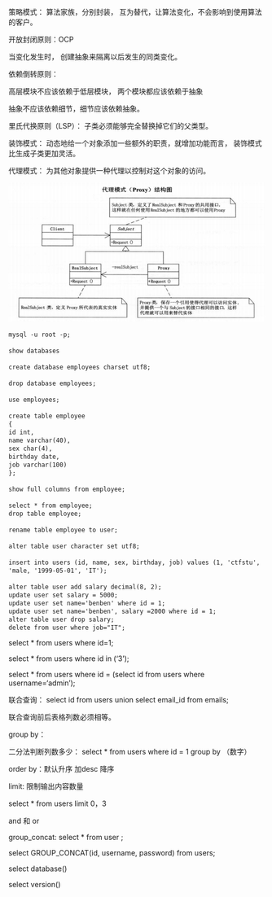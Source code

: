 策略模式： 算法家族，分别封装， 互为替代，让算法变化，不会影响到使用算法的客户。

开放封闭原则：OCP 

当变化发生时， 创建抽象来隔离以后发生的同类变化。

依赖倒转原则：

高层模块不应该依赖于低层模块， 两个模块都应该依赖于抽象

抽象不应该依赖细节，细节应该依赖抽象。

里氏代换原则（LSP）： 子类必须能够完全替换掉它们的父类型。

装饰模式： 动态地给一个对象添加一些额外的职责，就增加功能而言， 装饰模式比生成子类更加灵活。

代理模式： 为其他对象提供一种代理以控制对这个对象的访问。

![](./Snipaste_2024-03-10_17-14-48.png)



```mysql
mysql -u root -p;

show databases

create database employees charset utf8;

drop database employees;

use employees;

create table employee
{
id int,
name varchar(40),
sex char(4),
birthday date,
job varchar(100)
};

show full columns from employee;

select * from employee;
drop table employee;

rename table employee to user;

alter table user character set utf8;

insert into users (id, name, sex, birthday, job) values (1, 'ctfstu', 'male, '1999-05-01', 'IT');

alter table user add salary decimal(8, 2);                                                                                       
update user set salary = 5000;
update user set name='benben' where id = 1;
update user set name='benben', salary =2000 where id = 1;
alter table user drop salary;
delete from user where job="IT";
```





select * from users where id=1;

select * from users where id in (‘3’);

select * from users where id = (select id from users where username=‘admin’);

联合查询： select id from users union select email_id from emails;

联合查询前后表格列数必须相等。



group by： 

二分法判断列数多少： select * from users where id = 1 group by （数字）

order by：默认升序 加desc 降序

limit: 限制输出内容数量

select * from users limit 0，3

and 和 or

group_concat: select * from user ;

select GROUP_CONCAT(id, username, password) from users;

select database()

select version()



